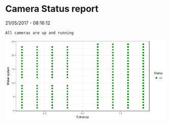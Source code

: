 Camera Status report
================
21/05/2017 - 08:16:12

    All cameras are up and running

![](camreport_files/figure-markdown_github/unnamed-chunk-2-1.png)
